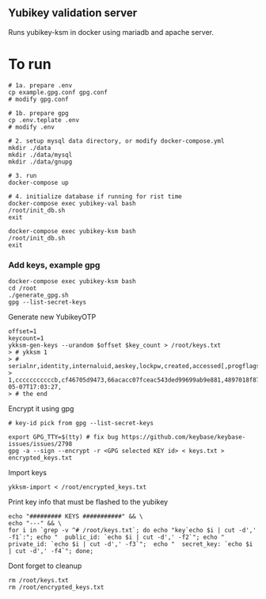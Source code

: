 ## Yubikey validation server

Runs yubikey-ksm in docker using mariadb and apache server.

# To run

```
# 1a. prepare .env
cp example.gpg.conf gpg.conf
# modify gpg.conf

# 1b. prepare gpg
cp .env.teplate .env
# modify .env

# 2. setup mysql data directory, or modify docker-compose.yml
mkdir ./data
mkdir ./data/mysql
mkdir ./data/gnupg

# 3. run
docker-compose up 

# 4. initialize database if running for rist time
docker-compose exec yubikey-val bash
/root/init_db.sh
exit

docker-compose exec yubikey-ksm bash
/root/init_db.sh
exit
```

### Add keys, example gpg

```
docker-compose exec yubikey-ksm bash
cd /root
./generate_gpg.sh
gpg --list-secret-keys
```

Generate new YubikeyOTP
```
offset=1
keycount=1
ykksm-gen-keys --urandom $offset $key_count > /root/keys.txt
> # ykksm 1
> # serialnr,identity,internaluid,aeskey,lockpw,created,accessed[,progflags]
> 1,cccccccccccb,cf46705d9473,66acacc07fceac543ded99699ab9e881,4897018f8753,2021-05-07T17:03:27,
> # the end
```

Encrypt it using gpg
```
# key-id pick from gpg --list-secret-keys

export GPG_TTY=$(tty) # fix bug https://github.com/keybase/keybase-issues/issues/2798
gpg -a --sign --encrypt -r <GPG selected KEY id> < keys.txt > encrypted_keys.txt
```

Import keys
```
ykksm-import < /root/encrypted_keys.txt
```

Print key info that must be flashed to the yubikey
```
echo "######### KEYS ###########" && \
echo "---" && \
for i in `grep -v ^# /root/keys.txt`; do echo "key`echo $i | cut -d',' -f1`:"; echo "  public_id: `echo $i | cut -d',' -f2`"; echo "  private_id: `echo $i | cut -d',' -f3`";  echo "  secret_key: `echo $i | cut -d',' -f4`"; done;
```

Dont forget to cleanup
```
rm /root/keys.txt
rm /root/encrypted_keys.txt
```